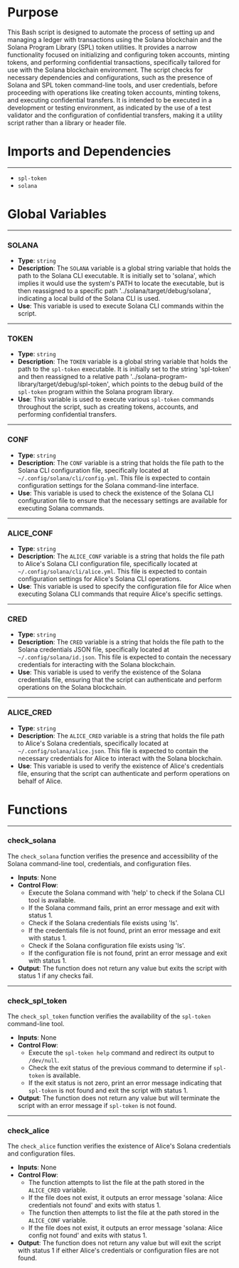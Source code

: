 # Purpose
This Bash script is designed to automate the process of setting up and managing a ledger with transactions using the Solana blockchain and the Solana Program Library (SPL) token utilities. It provides a narrow functionality focused on initializing and configuring token accounts, minting tokens, and performing confidential transactions, specifically tailored for use with the Solana blockchain environment. The script checks for necessary dependencies and configurations, such as the presence of Solana and SPL token command-line tools, and user credentials, before proceeding with operations like creating token accounts, minting tokens, and executing confidential transfers. It is intended to be executed in a development or testing environment, as indicated by the use of a test validator and the configuration of confidential transfers, making it a utility script rather than a library or header file.
# Imports and Dependencies

---
- `spl-token`
- `solana`


# Global Variables

---
### SOLANA
- **Type**: `string`
- **Description**: The `SOLANA` variable is a global string variable that holds the path to the Solana CLI executable. It is initially set to 'solana', which implies it would use the system's PATH to locate the executable, but is then reassigned to a specific path '../solana/target/debug/solana', indicating a local build of the Solana CLI is used.
- **Use**: This variable is used to execute Solana CLI commands within the script.


---
### TOKEN
- **Type**: `string`
- **Description**: The `TOKEN` variable is a global string variable that holds the path to the `spl-token` executable. It is initially set to the string 'spl-token' and then reassigned to a relative path '../solana-program-library/target/debug/spl-token', which points to the debug build of the `spl-token` program within the Solana program library.
- **Use**: This variable is used to execute various `spl-token` commands throughout the script, such as creating tokens, accounts, and performing confidential transfers.


---
### CONF
- **Type**: `string`
- **Description**: The `CONF` variable is a string that holds the file path to the Solana CLI configuration file, specifically located at `~/.config/solana/cli/config.yml`. This file is expected to contain configuration settings for the Solana command-line interface.
- **Use**: This variable is used to check the existence of the Solana CLI configuration file to ensure that the necessary settings are available for executing Solana commands.


---
### ALICE\_CONF
- **Type**: `string`
- **Description**: The `ALICE_CONF` variable is a string that holds the file path to Alice's Solana CLI configuration file, specifically located at `~/.config/solana/cli/alice.yml`. This file is expected to contain configuration settings for Alice's Solana CLI operations.
- **Use**: This variable is used to specify the configuration file for Alice when executing Solana CLI commands that require Alice's specific settings.


---
### CRED
- **Type**: `string`
- **Description**: The `CRED` variable is a string that holds the file path to the Solana credentials JSON file, specifically located at `~/.config/solana/id.json`. This file is expected to contain the necessary credentials for interacting with the Solana blockchain.
- **Use**: This variable is used to verify the existence of the Solana credentials file, ensuring that the script can authenticate and perform operations on the Solana blockchain.


---
### ALICE\_CRED
- **Type**: `string`
- **Description**: The `ALICE_CRED` variable is a string that holds the file path to Alice's Solana credentials, specifically located at `~/.config/solana/alice.json`. This file is expected to contain the necessary credentials for Alice to interact with the Solana blockchain.
- **Use**: This variable is used to verify the existence of Alice's credentials file, ensuring that the script can authenticate and perform operations on behalf of Alice.


# Functions

---
### check\_solana
The `check_solana` function verifies the presence and accessibility of the Solana command-line tool, credentials, and configuration files.
- **Inputs**: None
- **Control Flow**:
    - Execute the Solana command with 'help' to check if the Solana CLI tool is available.
    - If the Solana command fails, print an error message and exit with status 1.
    - Check if the Solana credentials file exists using 'ls'.
    - If the credentials file is not found, print an error message and exit with status 1.
    - Check if the Solana configuration file exists using 'ls'.
    - If the configuration file is not found, print an error message and exit with status 1.
- **Output**: The function does not return any value but exits the script with status 1 if any checks fail.


---
### check\_spl\_token
The `check_spl_token` function verifies the availability of the `spl-token` command-line tool.
- **Inputs**: None
- **Control Flow**:
    - Execute the `spl-token help` command and redirect its output to `/dev/null`.
    - Check the exit status of the previous command to determine if `spl-token` is available.
    - If the exit status is not zero, print an error message indicating that `spl-token` is not found and exit the script with status 1.
- **Output**: The function does not return any value but will terminate the script with an error message if `spl-token` is not found.


---
### check\_alice
The `check_alice` function verifies the existence of Alice's Solana credentials and configuration files.
- **Inputs**: None
- **Control Flow**:
    - The function attempts to list the file at the path stored in the `ALICE_CRED` variable.
    - If the file does not exist, it outputs an error message 'solana: Alice credentials not found' and exits with status 1.
    - The function then attempts to list the file at the path stored in the `ALICE_CONF` variable.
    - If the file does not exist, it outputs an error message 'solana: Alice config not found' and exits with status 1.
- **Output**: The function does not return any value but will exit the script with status 1 if either Alice's credentials or configuration files are not found.


